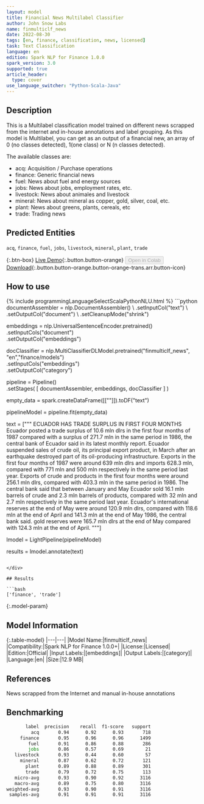 ```yaml
---
layout: model
title: Financial News Multilabel Classifier
author: John Snow Labs
name: finmulticlf_news
date: 2022-08-30
tags: [en, finance, classification, news, licensed]
task: Text Classification
language: en
edition: Spark NLP for Finance 1.0.0
spark_version: 3.0
supported: true
article_header:
  type: cover
use_language_switcher: "Python-Scala-Java"
---
```


## Description

This is a Multilabel classification model trained on different news scrapped from the internet and in-house annotations and label grouping. As this model is Multilabel, you can get as an output of a financial new, an array of 0 (no classes detected), 1(one class) or N (n classes detected).

The available classes are:

- acq: Acquisition / Purchase operations
- finance: Generic financial news
- fuel: News about fuel and energy sources
- jobs: News about jobs, employment rates, etc.
- livestock: News about animales and livestock
- mineral: News about mineral as copper, gold, silver, coal, etc.
- plant: News about greens, plants, cereals, etc
- trade: Trading news

## Predicted Entities

`acq`, `finance`, `fuel`, `jobs`, `livestock`, `mineral`, `plant`, `trade`

{:.btn-box}
[Live Demo](https://demo.johnsnowlabs.com/finance/CLASSIFICATION_MULTILABEL/){:.button.button-orange}
<button class="button button-orange" disabled>Open in Colab</button>
[Download](https://s3.amazonaws.com/auxdata.johnsnowlabs.com/finance/models/finmulticlf_news_en_1.0.0_3.2_1661857631377.zip){:.button.button-orange.button-orange-trans.arr.button-icon}

## How to use



<div class="tabs-box" markdown="1">
{% include programmingLanguageSelectScalaPythonNLU.html %}
```python
documentAssembler = nlp.DocumentAssembler() \
    .setInputCol("text") \
    .setOutputCol("document") \
    .setCleanupMode("shrink")

embeddings = nlp.UniversalSentenceEncoder.pretrained() \
    .setInputCols("document") \
    .setOutputCol("embeddings")

docClassifier = nlp.MultiClassifierDLModel.pretrained("finmulticlf_news", "en","finance/models")\
    .setInputCols("embeddings") \
    .setOutputCol("category")

pipeline = Pipeline() \
    .setStages(
      [
        documentAssembler,
        embeddings,
        docClassifier
      ]
    )

empty_data = spark.createDataFrame([[""]]).toDF("text")

pipelineModel = pipeline.fit(empty_data)

text = ["""
ECUADOR HAS TRADE SURPLUS IN FIRST FOUR MONTHS Ecuador posted a trade surplus of 10.6 mln dlrs in the first four months of 1987 compared with a surplus of 271.7 mln in the same period in 1986, the central bank of Ecuador said in its latest monthly report. Ecuador suspended sales of crude oil, its principal export product, in March after an earthquake destroyed part of its oil-producing infrastructure. Exports in the first four months of 1987 were around 639 mln dlrs and imports 628.3 mln, compared with 771 mln and 500 mln respectively in the same period last year. Exports of crude and products in the first four months were around 256.1 mln dlrs, compared with 403.3 mln in the same period in 1986. The central bank said that between January and May Ecuador sold 16.1 mln barrels of crude and 2.3 mln barrels of products, compared with 32 mln and 2.7 mln respectively in the same period last year. Ecuador's international reserves at the end of May were around 120.9 mln dlrs, compared with 118.6 mln at the end of April and 141.3 mln at the end of May 1986, the central bank said. gold reserves were 165.7 mln dlrs at the end of May compared with 124.3 mln at the end of April.
"""]

lmodel = LightPipeline(pipelineModel)

results = lmodel.annotate(text)

```

</div>

## Results

```bash
['finance', 'trade']
```

{:.model-param}
## Model Information

{:.table-model}
|---|---|
|Model Name:|finmulticlf_news|
|Compatibility:|Spark NLP for Finance 1.0.0+|
|License:|Licensed|
|Edition:|Official|
|Input Labels:|[embeddings]|
|Output Labels:|[category]|
|Language:|en|
|Size:|12.9 MB|

## References

News scrapped from the Internet and manual in-house annotations

## Benchmarking

```bash
       label  precision    recall  f1-score   support
         acq       0.94      0.92      0.93       718
     finance       0.95      0.96      0.96      1499
        fuel       0.91      0.86      0.88       286
        jobs       0.86      0.57      0.69        21
   livestock       0.93      0.44      0.60        57
     mineral       0.87      0.62      0.72       121
       plant       0.89      0.88      0.89       301
       trade       0.79      0.72      0.75       113
   micro-avg       0.93      0.90      0.92      3116
   macro-avg       0.89      0.75      0.80      3116
weighted-avg       0.93      0.90      0.91      3116
 samples-avg       0.91      0.91      0.91      3116
```
